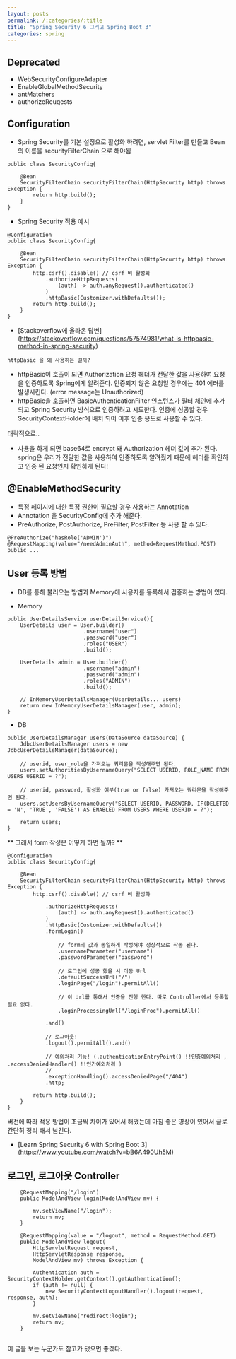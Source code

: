 ```yaml
---
layout: posts
permalink: /:categories/:title
title: "Spring Security 6 그리고 Spring Boot 3"
categories: spring
---
```



## Deprecated 
- WebSecurityConfigureAdapter
- EnableGlobalMethodSecurity
- antMatchers
- authorizeReuqests

## Configuration
- Spring Security를 기본 설정으로 활성화 하려면, servlet Filter를 만들고 Bean의 이름을 securityFilterChain 으로 해야됨
```
public class SecurityConfig{

    @Bean
    SecurityFilterChain securityFilterChain(HttpSecurity http) throws Exception {
        return http.build();
    }
}
```
- Spring Security 적용 예시
```
@Configuration
public class SecurityConfig{

    @Bean
    SecurityFilterChain securityFilterChain(HttpSecurity http) throws Exception {
        http.csrf().disable() // csrf 비 활성화
            .authorizeHttpRequests(
                (auth) -> auth.anyRequest().authenticated()
            )
            .httpBasic(Customizer.withDefaults());
        return http.build();
    }
}
```

- [Stackoverflow에 올라온 답변] (https://stackoverflow.com/questions/57574981/what-is-httpbasic-method-in-spring-security)

`httpBasic 을 왜 사용하는 걸까?`
- httpBasic이 호출이 되면 Authorization 요청 헤더가 전달한 값을 사용하여 요청을 인증하도록 Spring에게 알려준다. 인증되지 않은 요청일 경우에는 401 에러를 발생시킨다. (error message는 Unauthorized)
- httpBasic을 호출하면 BasicAuthenticationFilter 인스턴스가 필터 체인에 추가 되고 Spring Security 방식으로 인증하려고 시도한다. 인증에 성공할 경우 SecurityContextHolder에 배치 되어 이후 인증 용도로 사용할 수 있다.

대략적으로..
- 사용을 하게 되면 base64로 encrypt 돼 Authorization 헤더 값에 추가 된다. spring은 우리가 전달한 값을 사용하여 인증하도록 알려줬기 때문에 헤더를 확인하고 인증 된 요청인지 확인하게 된다!


## @EnableMethodSecurity
- 특정 페이지에 대한 특정 권한이 필요할 경우 사용하는 Annotation
- Annotation 을 SecurityConfig에 추가 해준다.
- PreAuthorize, PostAuthorize, PreFilter, PostFilter 등 사용 할 수 있다.

```
@PreAuthorize("hasRole('ADMIN')")
@RequestMapping(value="/needAdminAuth", method=RequestMethod.POST)
public ...
```

## User 등록 방법
- DB를 통해 불러오는 방법과 Memory에 사용자를 등록해서 검증하는 방법이 있다.

- Memory
```
public UserDetailsService userDetailService(){
    UserDetails user = User.builder()
                        .username("user")
                        .password("user")
                        .roles("USER")
                        .build();

    UserDetails admin = User.builder()
                        .username("admin")
                        .password("admin")
                        .roles("ADMIN")
                        .build();

    // InMemoryUserDetailsManager(UserDetails... users)
    return new InMemoryUserDetailsManager(user, admin);
}
```

- DB
```
public UserDetailsManager users(DataSource dataSource) {
    JdbcUserDetailsManager users = new JdbcUserDetailsManager(dataSource);

    // userid, user_role을 가져오는 쿼리문을 작성해주면 된다.
    users.setAuthoritiesByUsernameQuery("SELECT USERID, ROLE_NAME FROM USERS USERID = ?");

    // userid, password, 활성화 여부(true or false) 가져오는 쿼리문을 작성해주면 된다.
    users.setUsersByUsernameQuery("SELECT USERID, PASSWORD, IF(DELETED = 'N', 'TRUE', 'FALSE') AS ENABLED FROM USERS WHERE USERID = ?");

    return users;
}
```
** 그래서 form 작성은 어떻게 하면 될까? **

```
@Configuration
public class SecurityConfig{

    @Bean
    SecurityFilterChain securityFilterChain(HttpSecurity http) throws Exception {
        http.csrf().disable() // csrf 비 활성화

            .authorizeHttpRequests(
                (auth) -> auth.anyRequest().authenticated()
            )
            .httpBasic(Customizer.withDefaults())
            .formLogin()

                // form의 값과 동일하게 작성해야 정상적으로 작동 된다.
                .usernameParameter("username")
                .passwordParameter("password")

                // 로그인에 성공 했을 시 이동 Url
                .defaultSuccessUrl("/")
                .loginPage("/login").permitAll()

                // 이 Url를 통해서 인증을 진행 한다. 따로 Controller에서 등록할 필요 없다.
                .loginProcessingUrl("/loginProc").permitAll()

            .and()

            // 로그아웃!
            .logout().permitAll().and()

            // 예외처리 기능! (.authenticationEntryPoint() !!인증예외처리 , .accessDeniedHandler() !!인가예외처리 )
            // 
            .exceptionHandling().accessDeniedPage("/404")
            .http;

        return http.build();
    }
}
```


버전에 따라 적용 방법이 조금씩 차이가 있어서 해맸는데 마침 좋은 영상이 있어서 글로 간단히 정리 해서 남긴다.
- [Learn Spring Security 6 with Spring Boot 3] (https://www.youtube.com/watch?v=bB6A490Uh5M)


## 로그인, 로그아웃 Controller

```
    @RequestMapping("/login")
	public ModelAndView login(ModelAndView mv) {

		mv.setViewName("/login");
		return mv;
	}
```

```
    @RequestMapping(value = "/logout", method = RequestMethod.GET)
    public ModelAndView logout(
        HttpServletRequest request, 
        HttpServletResponse response, 
        ModelAndView mv) throws Exception {
    	
    	Authentication auth = SecurityContextHolder.getContext().getAuthentication();
        if (auth != null) {
            new SecurityContextLogoutHandler().logout(request, response, auth);
        }
        
        mv.setViewName("redirect:login");
        return mv;
    }
    
```

이 글을 보는 누군가도 참고가 됐으면 좋겠다.